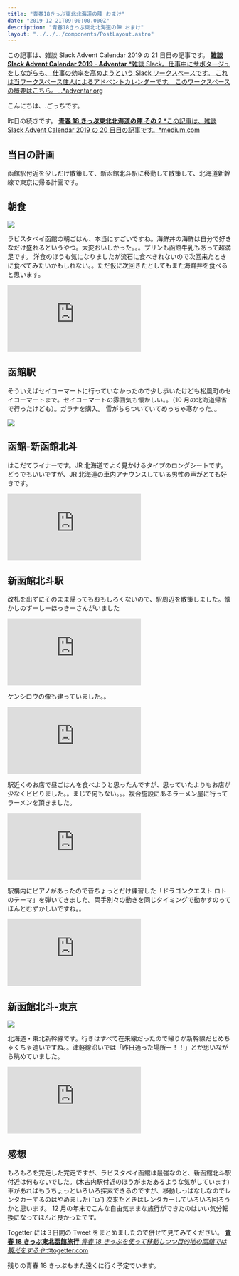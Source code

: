 ```yaml
---
title: "青春18きっぷ東北北海道の陣 おまけ"
date: "2019-12-21T09:00:00.000Z"
description: "青春18きっぷ東北北海道の陣 おまけ"
layout: "../../../components/PostLayout.astro"
---
```


この記事は、雑談 Slack Advent Calendar 2019 の 21 日目の記事です。
[**雑談 Slack Advent Calendar 2019 - Adventar**
*雑談 Slack。仕事中にサボタージュをしながらも、 仕事の効率を高めようという Slack ワークスペースです。 これは当ワークスペース住人によるアドベントカレンダーです。 このワークスペースの概要はこちら。…*adventar.org](https://adventar.org/calendars/4684)

こんにちは、.ごっちです。

昨日の続きです。
[**青春 18 きっぷ東北北海道の陣 その 2**
*この記事は、雑談 Slack Advent Calendar 2019 の 20 日目の記事です。*medium.com](https://medium.com/@gggooottto/%E9%9D%92%E6%98%A518%E3%81%8D%E3%81%A3%E3%81%B7%E6%9D%B1%E5%8C%97%E5%8C%97%E6%B5%B7%E9%81%93%E3%81%AE%E9%99%A3-%E3%81%9D%E3%81%AE2-cabfbf2e1472)

## 当日の計画

函館駅付近を少しだけ散策して、新函館北斗駅に移動して散策して、北海道新幹線で東京に帰る計画です。

## 朝食

![](https://cdn-images-1.medium.com/max/2420/0*BGImfJtEXGh6Pqnd.jpg)

ラビスタベイ函館の朝ごはん、本当にすごいですね。海鮮丼の海鮮は自分で好きなだけ盛れるというやつ。大変おいしかった。。。プリンも函館牛乳もあって超満足です。
洋食のほうも気になりましたが流石に食べきれないので次回来たときに食べてみたいかもしれない。。ただ仮に次回きたとしてもまた海鮮丼を食べると思います。

<iframe src="https://medium.com/media/95da2d33cc1e4e45b8405c5c338bbc28" frameborder=0></iframe>

## 函館駅

そういえばセイコーマートに行っていなかったので少し歩いたけども松風町のセイコーマートまで。セイコーマートの雰囲気も懐かしい。。（10 月の北海道帰省で行ったけども）。ガラナを購入。
雪がちらついていてめっちゃ寒かった。。

![](https://cdn-images-1.medium.com/max/3600/0*-ffEsHgTstKrwnK5.jpg)

## 函館-新函館北斗

はこだてライナーです。JR 北海道でよく見かけるタイプのロングシートです。どうでもいいですが、JR 北海道の車内アナウンスしている男性の声がとても好きです。

<iframe src="https://medium.com/media/07d004918d80a59ffe338e9ee9edce69" frameborder=0></iframe>

## 新函館北斗駅

改札を出ずにそのまま帰ってもおもしろくないので、駅周辺を散策しました。懐かしのずーしーほっきーさんがいました

<iframe src="https://medium.com/media/364dd3f414b6dc0f9e97dc1bd4309dde" frameborder=0></iframe>

ケンシロウの像も建っていました。。

<iframe src="https://medium.com/media/50388c1bc95b0564ebb1b5e9b1077d2d" frameborder=0></iframe>

駅近くのお店で昼ごはんを食べようと思ったんですが、思っていたよりもお店が少なくビビりました。。まじで何もない。。。複合施設にあるラーメン屋に行ってラーメンを頂きました。

<iframe src="https://medium.com/media/237d765870a72213a5b8222725de8515" frameborder=0></iframe>

駅構内にピアノがあったので昔ちょっとだけ練習した「ドラゴンクエスト ロトのテーマ」を弾いてきました。両手別々の動きを同じタイミングで動かすのってほんとむずかしいですね。。

<iframe src="https://medium.com/media/084ce07142424d18d17b83a1ad6af4ef" frameborder=0></iframe>

## 新函館北斗-東京

![](https://cdn-images-1.medium.com/max/2420/0*yBUd0rtm3L5LHTY2.jpg)

北海道・東北新幹線です。行きはすべて在来線だったので帰りが新幹線だとめちゃくちゃ速いですね。。津軽線沿いでは「昨日通った場所ー！！」とか思いながら眺めていました。

<iframe src="https://medium.com/media/b990ae5e22cb0b97a8d3490e76c36665" frameborder=0></iframe>

## 感想

もろもろを完走した完走ですが、ラビスタベイ函館は最強なのと、新函館北斗駅付近は何もないでした。(木古内駅付近のほうがまだあるような気がしています)
車があればもうちょっといろいろ探索できるのですが、移動しっぱなしなのでレンタカーするのはやめました( ˘ω˘)
次来たときはレンタカーしていろいろ回ろうかと思います。
12 月の年末でこんな自由気ままな旅行ができたのはいい気分転換になってほんと良かったです。

Togetter には３日間の Tweet をまとめましたので併せて見てみてください。
[**青春 18 きっぷ東北函館旅行**
*青春 18 きっぷを使って移動しつつ目的地の函館では観光をするやつ*togetter.com](https://togetter.com/li/1444434)

残りの青春 18 きっぷもまた遠くに行く予定でいます。
